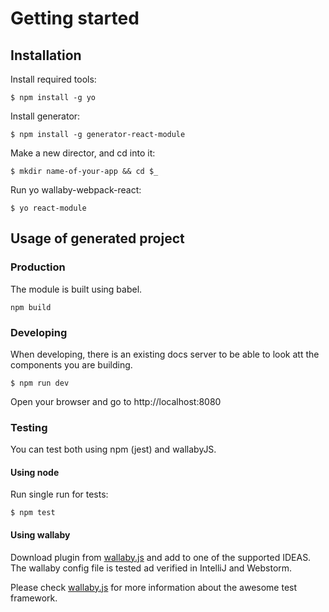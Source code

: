 # Getting started

## Installation

Install required tools:

```$ npm install -g yo```

Install generator:

```$ npm install -g generator-react-module```

Make a new director, and cd into it:

```$ mkdir name-of-your-app && cd $_```

Run yo wallaby-webpack-react:

```$ yo react-module```

## Usage of generated project

### Production

The module is built using babel.

  ```npm build```

### Developing

When developing, there is an existing docs server to be able to look att the components you are building.
 
 ```$ npm run dev```

Open your browser and go to http://localhost:8080

### Testing

You can test both using npm (jest) and wallabyJS. 

#### Using node

Run single run for tests:

```$ npm test```

#### Using wallaby

Download plugin from [wallaby.js](http://www.wallabyjs.com) and add to one of the supported IDEAS.
The wallaby config file is tested ad verified in IntelliJ and Webstorm.

Please check [wallaby.js](http://www.wallabyjs.com) for more information about the awesome test framework.
